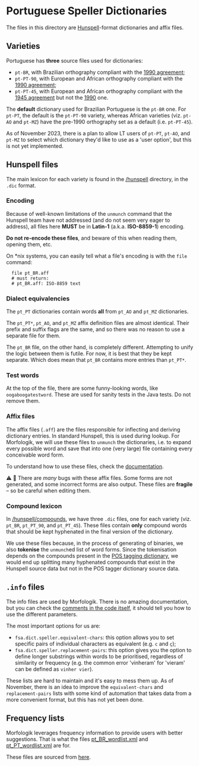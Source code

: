 # Portuguese Speller Dictionaries

The files in this directory are [Hunspell](https://github.com/hunspell/hunspell)-format
dictionaries and affix files.

## Varieties

Portuguese has **three** source files used for dictionaries:
- `pt-BR`, with Brazilian orthography compliant with the
  [1990 agreement](https://en.wikipedia.org/wiki/Portuguese_Language_Orthographic_Agreement_of_1990);
- `pt-PT-90`, with European and African orthography compliant with the
  [1990 agreement](https://en.wikipedia.org/wiki/Portuguese_Language_Orthographic_Agreement_of_1990);
- `pt-PT-45`, with European and African orthography compliant with the [1945 agreement](https://en.wikipedia.org/wiki/Reforms_of_Portuguese_orthography)
  but not the [1990](https://en.wikipedia.org/wiki/Portuguese_Language_Orthographic_Agreement_of_1990) one.

The **default** dictionary used for Brazilian Portuguese is the `pt-BR` one. For `pt-PT`, the default
is the `pt-PT-90` variety, whereas African varieties (viz. `pt-AO` and `pt-MZ`) have the pre-1990
orthography set as a default (i.e. `pt-PT-45`).

As of November 2023, there is a plan to allow LT users of `pt-PT`, `pt-AO`, and `pt-MZ` to select
which dictionary they'd like to use as a 'user option', but this is not yet implemented.

## Hunspell files

The main lexicon for each variety is found in the [/hunspell](./hunspell) directory, in the
`.dic` format.

### Encoding
Because of well-known limitations of the `unmunch` command that the Hunspell team have not
addressed (and do not seem very eager to address), all files here **MUST** be in **Latin-1**
(a.k.a. **ISO-8859-1**) encoding.

**Do not re-encode these files**, and beware of this when reading them, opening them, etc.

On *nix systems, you can easily tell what a file's encoding is with the `file` command:
```shell
  file pt_BR.aff
  # must return:
  # pt_BR.aff: ISO-8859 text
```

### Dialect equivalencies

The `pt_PT` dictionaries contain words **all** from `pt_AO` and `pt_MZ` dictionaries.

The `pt_PT*`, `pt_AO`, and `pt_MZ` affix definition files are almost identical. Their prefix
and suffix flags are the same, and so there was no reason to use a separate file for them.

The `pt_BR` file, on the other hand, is completely different. Attempting to unify the logic
between them is futile. For now, it is best that they be kept separate. Which does mean that
`pt_BR` contains more entries than `pt_PT*`.

### Test words

At the top of the file, there are some funny-looking words, like `oogaboogatestword`. These are
used for sanity tests in the Java tests. Do not remove them.

### Affix files

The affix files (`.aff`) are the files responsible for inflecting and deriving dictionary entries.
In standard Hunspell, this is used during lookup. For Morfologik, we will use these files to
`unmunch` the dictionaries, i.e. to expand every possible word and save that into one (very large)
file containing every conceivable word form.

To understand how to use these files, check the
[documentation](https://manpages.ubuntu.com/manpages/trusty/en/man4/hunspell.4.html).

⚠️ 🐛 There are *many* bugs with these affix files. Some forms are not generated, and some incorrect
forms are also output. These files are **fragile** – so be careful when editing them.

### Compound lexicon

In [/hunspell/compounds](./hunspell/compounds), we have three `.dic` files, one for each
variety (viz. `pt_BR`, `pt_PT_90`, and `pt_PT_45`). These files contain **only** compound words
that should be kept hyphenated in the final version of the dictionary.

We use these files because, in the process of generating of binaries, we also **tokenise** the `unmunch`ed list of
word forms. Since the tokenisation depends on the compounds present in the [POS tagging dictionary](../src-dict/README.md),
we would end up splitting many hyphenated compounds that exist in the Hunspell source data but not in the POS tagger
dictionary source data.

## `.info` files

The info files are used by Morfologik. There is no amazing documentation, but you can check
the [comments in the code itself](https://github.com/morfologik/morfologik-stemming/blob/master/morfologik-speller/src/main/java/morfologik/speller/Speller.java),
it should tell you how to use the different parameters.

The most important options for us are:
- `fsa.dict.speller.equivalent-chars`: this option allows you to set specific pairs of individual
  characters as equivalent (e.g. `c` and `ç`);
- `fsa.dict.speller.replacement-pairs`: this option gives you the option to define longer
  substrings within words to be prioritised, regardless of similarity or frequency (e.g. the
  common error 'vinheram' for 'vieram' can be defined as `vinher vier`).

These lists are hard to maintain and it's easy to mess them up. As of November, there is an idea
to improve the `equivalent-chars` and `replacement-pairs` lists with some kind of automation
that takes data from a more convenient format, but this has not yet been done.

## Frequency lists

Morfologik leverages frequency information to provide users with better suggestions. That is what
the files [pt_BR_wordlist.xml](./pt_BR_wordlist.xml) and [pt_PT_wordlist.xml](./pt_PT_wordlist.xml)
are for.

These files are sourced from [here](https://github.com/mozilla-b2g/gaia/tree/master/apps/keyboard/js/imes/latin/dictionaries).